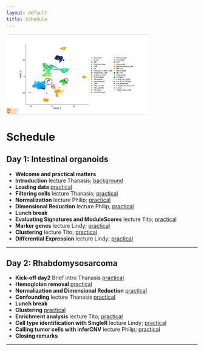 ```yaml
---
layout: default
title: Schedule
---
```


![logo](img/scgenomics.png)


# Schedule

## Day 1: Intestinal organoids

 * **Welcome and practical matters**
 * **Introduction** lecture Thanasis; [background](0-intro/0-intro.md)
 * **Loading data**  [practical](1-loadingdata/1-loadingdata.md)
 * **Filtering cells**  lecture Thanasis; [practical](2-filtercells/2-filtercells.md)
 * **Normalization**  lecture Philip;  [practical](3-normalize/3-normalize.md)
 * **Dimensional Reduction**  lecture Philip; [practical](4-dimred/4-dimred.md)
 * **Lunch break**
 * **Evaluating Signatures and ModuleScores** lecture Tito; [practical](5-confounders/5-confounders.md)
 * **Marker genes** lecture Lindy; [practical](6-markergenes/6-markergenes.md)
 * **Clustering** lecture Tito;  [practical](7-clustering/7-clustering.md)
 * **Differential Expression** lecture Lindy; [practical](8-diffexp/8-diffexp.md)
 
------------------------------------------------------------------------

## Day 2:  Rhabdomysosarcoma

 * **Kick-off day2**  Brief intro Thanasis [practical](9_loadfilter/9_loadfilter.md)
 * **Hemoglobin removal**  [practical](10_hemo/10_hemo.md)
 * **Normalization and Dimensional Reduction**  [practical](11_normdimred/11_normdimred.md)
 * **Confounding**  lecture Thanasis [practical](12_confound/12_confound.md)
 * **Lunch break**
 * **Clustering**  [practical](13_clust/13_clust.md)
 * **Enrichment analysis**  lecture Tito; [practical](14_enrich/14_enrich.md)
 * **Cell type identification with SingleR**  lecture Lindy; [practical](15_singler/15_singler.md)
 * **Calling tumor cells with inferCNV**  lecture Philip; [practical](16_infercnv/16_infercnv.md)
 * **Closing remarks**

------------------------------------------------------------------------
